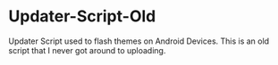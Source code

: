 # Updater-Script-Old
Updater Script used to flash themes on Android Devices. This is an old script that I never got around to uploading.
